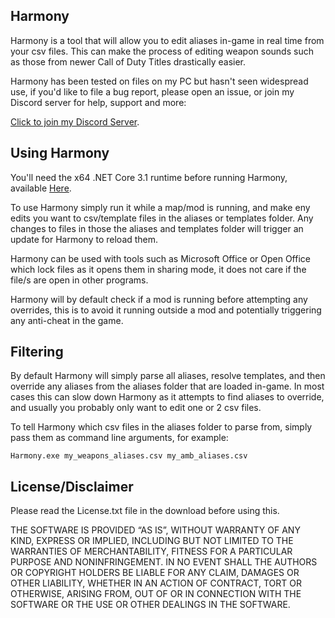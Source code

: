 ## Harmony

Harmony is a tool that will allow you to edit aliases in-game in real time from your csv files. This can make the process of editing weapon sounds such as those from newer Call of Duty Titles drastically easier.

Harmony has been tested on files on my PC but hasn't seen widespread use, if you'd like to file a bug report, please open an issue, or join my Discord server for help, support and more:

[Click to join my Discord Server](https://discord.gg/RyqyThu).

## Using Harmony

You'll need the x64 .NET Core 3.1 runtime before running Harmony, available [Here](https://dotnet.microsoft.com/en-us/download/dotnet).

To use Harmony simply run it while a map/mod is running, and make eny edits you want to csv/template files in the aliases or templates folder. Any changes to files in those the aliases and templates folder will trigger an update for Harmony to reload them.

Harmony can be used with tools such as Microsoft Office or Open Office which lock files as it opens them in sharing mode, it does not care if the file/s are open in other programs.

Harmony will by default check if a mod is running before attempting any overrides, this is to avoid it running outside a mod and potentially triggering any anti-cheat in the game.

## Filtering

By default Harmony will simply parse all aliases, resolve templates, and then override any aliases from the aliases folder that are loaded in-game. In most cases this can slow down Harmony as it attempts to find aliases to override, and usually you probably only want to edit one or 2 csv files.

To tell Harmony which csv files in the aliases folder to parse from, simply pass them as command line arguments, for example:

`Harmony.exe my_weapons_aliases.csv my_amb_aliases.csv`

## License/Disclaimer

Please read the License.txt file in the download before using this.

THE SOFTWARE IS PROVIDED “AS IS”, WITHOUT WARRANTY OF ANY KIND, EXPRESS OR IMPLIED, INCLUDING BUT NOT LIMITED TO THE WARRANTIES OF MERCHANTABILITY, FITNESS FOR A PARTICULAR PURPOSE AND NONINFRINGEMENT. IN NO EVENT SHALL THE AUTHORS OR COPYRIGHT HOLDERS BE LIABLE FOR ANY CLAIM, DAMAGES OR OTHER LIABILITY, WHETHER IN AN ACTION OF CONTRACT, TORT OR OTHERWISE, ARISING FROM, OUT OF OR IN CONNECTION WITH THE SOFTWARE OR THE USE OR OTHER DEALINGS IN THE SOFTWARE.